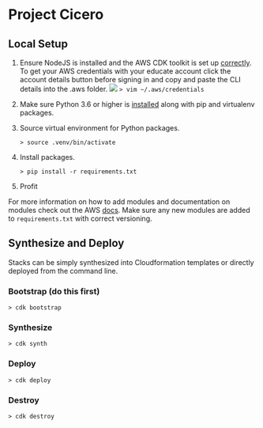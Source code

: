 # Project Cicero

## Local Setup

1. Ensure NodeJS is installed and the AWS CDK toolkit is set up [correctly](https://docs.aws.amazon.com/cdk/latest/guide/work-with.html#work-with-prerequisites). To get your AWS credentials with your educate account click the account details button before signing in and copy and paste the CLI details into the .aws folder.
   ![](https://user-images.githubusercontent.com/31460379/112003536-5d314f80-8af7-11eb-8912-1a53db51ce73.png)
    `> vim ~/.aws/credentials`
2. Make sure Python 3.6 or higher is [installed](https://www.python.org/downloads/) along with pip and virtualenv packages.
3. Source virtual environment for Python packages.
    
    `> source .venv/bin/activate`
4. Install packages.

    `> pip install -r requirements.txt`
5. Profit

For more information on how to add modules and documentation on modules check out the AWS [docs](https://docs.aws.amazon.com/cdk/latest/guide/work-with-cdk-python.html). Make sure any new modules are added to `requirements.txt` with correct versioning. 

## Synthesize and Deploy
Stacks can be simply synthesized into Cloudformation templates or directly deployed from the command line. 

### Bootstrap (do this first)
`> cdk bootstrap`

### Synthesize
`> cdk synth`

### Deploy
`> cdk deploy`

### Destroy
`> cdk destroy`